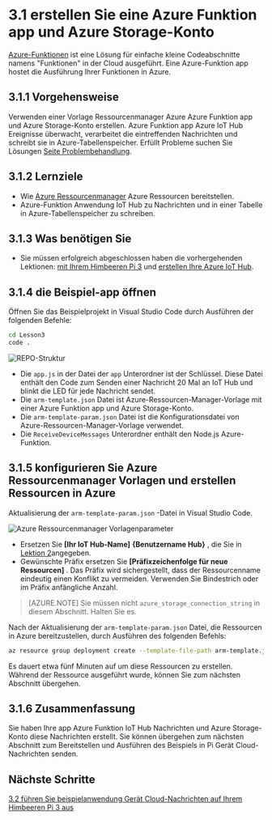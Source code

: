 <properties
 pageTitle="Erstellen Sie ein Azure-Funktion app und Azure Storage-Konto | Microsoft Azure"
 description="Azure Funktion app Azure IoT Hub Ereignisse überwacht, verarbeitet die eintreffenden Nachrichten und schreibt sie in Azure-Tabellenspeicher."
 services="iot-hub"
 documentationCenter=""
 authors="shizn"
 manager="timlt"
 tags=""
 keywords=""/>

<tags
 ms.service="iot-hub"
 ms.devlang="multiple"
 ms.topic="article"
 ms.tgt_pltfrm="na"
 ms.workload="na"
 ms.date="10/21/2016"
 ms.author="xshi"/>

# <a name="31-create-an-azure-function-app-and-azure-storage-account"></a>3.1 erstellen Sie eine Azure Funktion app und Azure Storage-Konto

[Azure-Funktionen](../../articles/azure-functions/functions-overview.md) ist eine Lösung für einfache kleine Codeabschnitte namens "Funktionen" in der Cloud ausgeführt. Eine Azure-Funktion app hostet die Ausführung Ihrer Funktionen in Azure.

## <a name="311-what-will-you-do"></a>3.1.1 Vorgehensweise

Verwenden einer Vorlage Ressourcenmanager Azure Azure Funktion app und Azure Storage-Konto erstellen. Azure Funktion app Azure IoT Hub Ereignisse überwacht, verarbeitet die eintreffenden Nachrichten und schreibt sie in Azure-Tabellenspeicher. Erfüllt Probleme suchen Sie Lösungen [Seite Problembehandlung](iot-hub-raspberry-pi-kit-node-troubleshooting.md).

## <a name="312-what-will-you-learn"></a>3.1.2 Lernziele

- Wie [Azure Ressourcenmanager](../../articles/azure-resource-manager/resource-group-overview.md) Azure Ressourcen bereitstellen.
- Azure-Funktion Anwendung IoT Hub zu Nachrichten und in einer Tabelle in Azure-Tabellenspeicher zu schreiben.

## <a name="313-what-do-you-need"></a>3.1.3 Was benötigen Sie

- Sie müssen erfolgreich abgeschlossen haben die vorhergehenden Lektionen: [mit Ihrem Himbeeren Pi 3](iot-hub-raspberry-pi-kit-node-get-started.md) und [erstellen Ihre Azure IoT Hub](iot-hub-raspberry-pi-kit-node-get-started.md).

## <a name="314-open-the-sample-app"></a>3.1.4 die Beispiel-app öffnen

Öffnen Sie das Beispielprojekt in Visual Studio Code durch Ausführen der folgenden Befehle:

```bash
cd Lesson3
code .
```

![REPO-Struktur](media/iot-hub-raspberry-pi-lessons/lesson3/repo_structure.png)

- Die `app.js` in der Datei der `app` Unterordner ist der Schlüssel. Diese Datei enthält den Code zum Senden einer Nachricht 20 Mal an IoT Hub und blinkt die LED für jede Nachricht sendet.
- Die `arm-template.json` Datei ist Azure-Ressourcen-Manager-Vorlage mit einer Azure Funktion app und Azure Storage-Konto.
- Die `arm-template-param.json` Datei ist die Konfigurationsdatei von Azure-Ressourcen-Manager-Vorlage verwendet.
- Die `ReceiveDeviceMessages` Unterordner enthält den Node.js Azure-Funktion.

## <a name="315-configure-azure-resource-manager-templates-and-create-resources-in-azure"></a>3.1.5 konfigurieren Sie Azure Ressourcenmanager Vorlagen und erstellen Ressourcen in Azure

Aktualisierung der `arm-template-param.json` -Datei in Visual Studio Code.

![Azure Ressourcenmanager Vorlagenparameter](media/iot-hub-raspberry-pi-lessons/lesson3/arm_para.png)

- Ersetzen Sie **[Ihr IoT Hub-Name]** **{Benutzername Hub}** , die Sie in [Lektion 2](iot-hub-raspberry-pi-kit-node-lesson2-prepare-azure-iot-hub.md)angegeben.
- Gewünschte Präfix ersetzen Sie **[Präfixzeichenfolge für neue Ressourcen]** . Das Präfix wird sichergestellt, dass der Ressourcenname eindeutig einen Konflikt zu vermeiden. Verwenden Sie Bindestrich oder im Präfix anfängliche Anzahl.

> [AZURE.NOTE] Sie müssen nicht `azure_storage_connection_string` in diesem Abschnitt. Halten Sie es.

Nach der Aktualisierung der `arm-template-param.json` Datei, die Ressourcen in Azure bereitzustellen, durch Ausführen des folgenden Befehls:

```bash
az resource group deployment create --template-file-path arm-template.json --parameters-file-path arm-template-param.json -g iot-sample -n mydeployment
```

Es dauert etwa fünf Minuten auf um diese Ressourcen zu erstellen. Während der Ressource ausgeführt wurde, können Sie zum nächsten Abschnitt übergehen.

## <a name="316-summary"></a>3.1.6 Zusammenfassung

Sie haben Ihre app Azure Funktion IoT Hub Nachrichten und Azure Storage-Konto diese Nachrichten erstellt. Sie können übergehen zum nächsten Abschnitt zum Bereitstellen und Ausführen des Beispiels in Pi Gerät Cloud-Nachrichten senden.

## <a name="next-steps"></a>Nächste Schritte

[3.2 führen Sie beispielanwendung Gerät Cloud-Nachrichten auf Ihrem Himbeeren Pi 3 aus](iot-hub-raspberry-pi-kit-node-lesson3-run-azure-blink.md)

